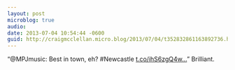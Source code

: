 ```yaml
---
layout: post
microblog: true
audio: 
date: 2013-07-04 10:54:44 -0600
guid: http://craigmcclellan.micro.blog/2013/07/04/t352832861163892736.html
---
```

“@MPJmusic: Best in town, eh? #Newcastle [t.co/ihS6zgQ4w...](http://t.co/ihS6zgQ4wz)” Brilliant.
